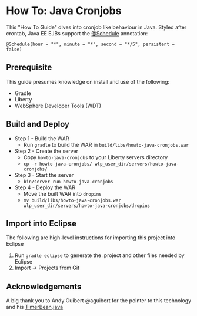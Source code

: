 # How To: Java Cronjobs

This "How To Guide" dives into cronjob like behaviour in Java. Styled after crontab, Java EE EJBs support the [@Schedule](http://docs.oracle.com/javaee/7/api/javax/ejb/Schedule.html) annotation:

`@Schedule(hour = "*", minute = "*", second = "*/5", persistent = false)`


## Prerequisite

This guide presumes knowledge on install and use of the following:
* Gradle
* Liberty
* WebSphere Developer Tools (WDT)


## Build and Deploy

* Step 1 - Build the WAR
  * Run `gradle` to build the WAR in `build/libs/howto-java-cronjobs.war`
* Step 2 - Create the server
  * Copy `howto-java-cronjobs` to your Liberty servers directory
  * `cp -r howto-java-cronjobs/ wlp_user_dir/servers/howto-java-cronjobs/`
* Step 3 - Start the server
  * `bin/server run howto-java-cronjobs`
* Step 4 - Deploy the WAR
  * Move the built WAR into `dropins`
  * `mv build/libs/howto-java-cronjobs.war wlp_user_dir/servers/howto-java-cronjobs/dropins`


## Import into Eclipse

The following are high-level instructions for importing this project into Eclipse

1. Run `gradle eclipse` to generate the .project and other files needed by Eclipse
2. Import -> Projects from Git


## Acknowledgements

A big thank you to Andy Guibert @aguibert for the pointer to this technology
and his [TimerBean.java](https://github.com/aguibert/coms319-project4/blob/master/430_EJBs/src/web/ejb/TimerBean.java)
